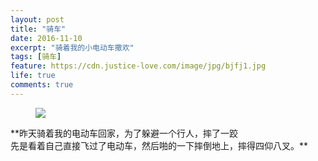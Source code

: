 ```yaml
---
layout: post
title: "骑车"
date: 2016-11-10
excerpt: "骑着我的小电动车撒欢"
tags: [骑车]
feature: https://cdn.justice-love.com/image/jpg/bjfj1.jpg
life: true
comments: true
---
```

<figure>
	<a href="{{ site.staticUrl }}/image/jpg/bike.jpg"><img src="{{ site.staticUrl }}/image/jpg/bike.jpg"></a>
</figure>
**昨天骑着我的电动车回家，为了躲避一个行人，摔了一跤<br/>
先是看着自己直接飞过了电动车，然后啪的一下摔倒地上，摔得四仰八叉。**
